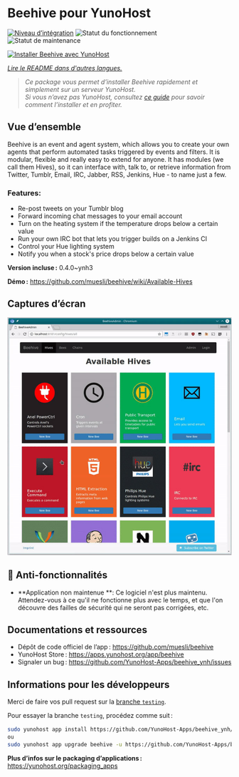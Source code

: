 <!--
Nota bene : ce README est automatiquement généré par <https://github.com/YunoHost/apps/tree/master/tools/readme_generator>
Il NE doit PAS être modifié à la main.
-->

# Beehive pour YunoHost

[![Niveau d’intégration](https://dash.yunohost.org/integration/beehive.svg)](https://ci-apps.yunohost.org/ci/apps/beehive/) ![Statut du fonctionnement](https://ci-apps.yunohost.org/ci/badges/beehive.status.svg) ![Statut de maintenance](https://ci-apps.yunohost.org/ci/badges/beehive.maintain.svg)

[![Installer Beehive avec YunoHost](https://install-app.yunohost.org/install-with-yunohost.svg)](https://install-app.yunohost.org/?app=beehive)

*[Lire le README dans d'autres langues.](./ALL_README.md)*

> *Ce package vous permet d’installer Beehive rapidement et simplement sur un serveur YunoHost.*  
> *Si vous n’avez pas YunoHost, consultez [ce guide](https://yunohost.org/install) pour savoir comment l’installer et en profiter.*

## Vue d’ensemble

Beehive is an event and agent system, which allows you to create your own agents that perform automated tasks triggered by events and filters. It is modular, flexible and really easy to extend for anyone. It has modules (we call them Hives), so it can interface with, talk to, or retrieve information from Twitter, Tumblr, Email, IRC, Jabber, RSS, Jenkins, Hue - to name just a few. 

### Features:

- Re-post tweets on your Tumblr blog
- Forward incoming chat messages to your email account
- Turn on the heating system if the temperature drops below a certain value
- Run your own IRC bot that lets you trigger builds on a Jenkins CI
- Control your Hue lighting system
- Notify you when a stock's price drops below a certain value


**Version incluse :** 0.4.0~ynh3

**Démo :** <https://github.com/muesli/beehive/wiki/Available-Hives>

## Captures d’écran

![Capture d’écran de Beehive](./doc/screenshots/screenshot1.jpg)

## :red_circle: Anti-fonctionnalités

- **Application non maintenue **: Ce logiciel n'est plus maintenu. Attendez-vous à ce qu'il ne fonctionne plus avec le temps, et que l'on découvre des failles de sécurité qui ne seront pas corrigées, etc.

## Documentations et ressources

- Dépôt de code officiel de l’app : <https://github.com/muesli/beehive>
- YunoHost Store : <https://apps.yunohost.org/app/beehive>
- Signaler un bug : <https://github.com/YunoHost-Apps/beehive_ynh/issues>

## Informations pour les développeurs

Merci de faire vos pull request sur la [branche `testing`](https://github.com/YunoHost-Apps/beehive_ynh/tree/testing).

Pour essayer la branche `testing`, procédez comme suit :

```bash
sudo yunohost app install https://github.com/YunoHost-Apps/beehive_ynh/tree/testing --debug
ou
sudo yunohost app upgrade beehive -u https://github.com/YunoHost-Apps/beehive_ynh/tree/testing --debug
```

**Plus d’infos sur le packaging d’applications :** <https://yunohost.org/packaging_apps>
